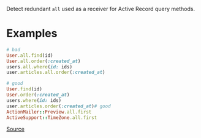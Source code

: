 
Detect redundant `all` used as a receiver for Active Record query methods.

# Examples

```ruby
# bad
User.all.find(id)
User.all.order(:created_at)
users.all.where(id: ids)
user.articles.all.order(:created_at)

# good
User.find(id)
User.order(:created_at)
users.where(id: ids)
user.articles.order(:created_at)# good
ActionMailer::Preview.all.first
ActiveSupport::TimeZone.all.first
```

[Source](http://www.rubydoc.info/gems/rubocop/RuboCop/Cop/Rails/RedundantActiveRecordAllMethod)